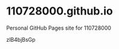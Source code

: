 # 110728000.github.io
Personal GitHub Pages site for 110728000



























zlB4bjBsGp
